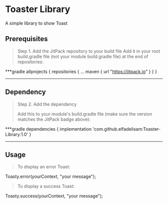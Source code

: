 # Toaster Library
A simple library to show Toast

## Prerequisites

> Step 1. Add the JitPack repository to your build file 
> Add it in your root build.gradle file (not your module build.gradle file) at the end of repositories:

***gradle
allprojects {
	repositories {
		...
		maven { url "https://jitpack.io" }
	}
}
***

## Dependency
  
 > Step 2. Add the dependency
 > 
 > Add this to your module's build.gradle file (make sure the version matches the JitPack badge above):
 
***gradle 
dependencies {
	implementation 'com.github.elfadelisam:Toaster-Library:1.0'
}
***

## Usage
> To display an error Toast:

Toasty.error(yourContext, "your message");

> To display a success Toast:

Toasty.success(yourContext, "your message");
